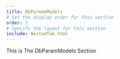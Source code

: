 ```yaml
---
title: DbParmamModels
# Set the display order for this section
order: 1
# Specify the layout for this section
include: NestedTab.html
---
```

This is The DbParamModels Section